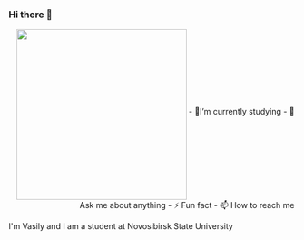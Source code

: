 ### Hi there 👋
<div id="header" align="right">


<p> <img src="https://media.giphy.com/media/ToMjGpyHdJiioVfdtK0/giphy.gif" width="300" height="300" align="middle" />
- 🌱I’m currently studying
- 💬 Ask me about anything
- ⚡ Fun fact
- 📫 How to reach me
</p>

</div>

I'm Vasily and I am a student at Novosibirsk State University





